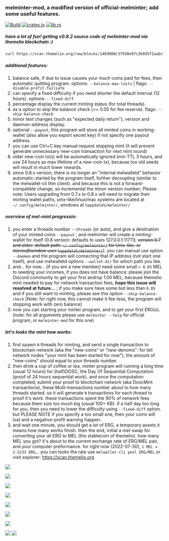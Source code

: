 ### melminter-mod, a modified version of official-melminter; add some useful features.
[![Build](https://github.com/mknnix/melminter-mod/actions/workflows/build.yml/badge.svg)](https://github.com/mknnix/melminter-mod/actions/workflows/build.yml)
[![crates.io](https://img.shields.io/crates/v/melminter-mod.svg)](https://crates.io/crates/melminter-mod)
[![lib.rs](https://img.shields.io/crates/d/melminter-mod.svg)](https://lib.rs/crates/melminter-mod)

##### have a lot of fun! getting v0.8.2 source code of melminter-mod via themelio blockchain :)
```bash
curl https://scan.themelio.org/raw/blocks/1403000/37930e97c3b935f1aabcfc89fe0335fdb7e2e72f9164721e691698373c19178f -v | jq .outputs[0][1].additional_data | sed s/'"'/''/g | xxd -r -p > melminter-mod-v0.8.2.7z
```

##### additional features:
1. balance safe, if due to issue causes your much coins paid for fees, then automatic quitting program. options: `--balance-max-losts` | flags: `--disable-profit-failsafe`
2. can specify a fixed difficulty if you need shorter the default interval (12 hours). options: `--fixed-diff`
3. percentage display the current minting status (for total threads).
4. as a option to skip the balance check (>= 0.05 for fee reserve). flags: `--skip-balance-check`
5. minor text changes (such as "expected daily return"), version and daemon-address display.
6. optional `--payout`, this program will store all minted coins in working-wallet (also allow you export secret key) if not specify one payout address.
7. you can use Ctrl+C key manual request stopping mint (it will prevent generate unnecessary new-coin transaction for next mint round)
8. older new-coin tx(s) will be automatically ignored (min TTL 3 hours, and use 24 hours as max lifetime of a new-coin tx), because too old seeds will result in much lower rewards.
9. since 0.8.x version, there is no longer an "internal melwalletd" behavior automatic-started by the program itself, further decoupling (similar to the melwallet-cli thin client). and because this is not a forward-compatible change, so incremental the minor version number; Please note: Users upgrading from 0.7.x to 0.8.x will need to migrate their minting wallet paths, unix-like/linux/mac systems are located at `~/.config/melminter/`, windows at `%appdata%/melminter/`

##### overview of mel-mint progressin:
1. you enter a threads number `--threads` (or auto), and give a destination of your minted coins `--payout` ; and melminter will create a minting-wallet for itself (0.8 version: defaults to uses 127.0.0.1:11773; ~~version 0.7 and older: default path: `~/.config/melminter/` for Unix-like. or micro$oft window$ user `%appdata%/melminter/`~~). you can manual use option `--daemon` and the program will connecting that IP address (not start one itself), and use melwalletd options `--wallet-dir` for which path you like.
2. and... for now... (if you are a new member) need some small `> 0.05` MEL to seeding your incomes, if you does not have balance: please join the Discord community to get your first airdrop 1.00 MEL; because themelio mint needed to pay for network transaction fees, **hope this issue will resolved at future...** ; if you make sure have some but less than `0.05` and if you still want to minting, please see this option `--skip-balance-check` [Note: for right now, this cannot make it fee-less, the program will stopping work with zero balance]
3. now you can starting your minter program, and to get your first ERG(s).
(note: for all arguments please use `melminter --help` for official program, or `melminter-mod` for this one)

##### let's looks the mint how works:
1. first spawn `N` threads for minting, and send a single transaction to blockchain network (aka the "new-coins" or "new-denoms": for tell network nodes "your mint has been started for now"), the amount of "new-coins" should equal to your threads number.
2. then drink a cup of coffee or tea, minter program will running a long time (usual 12 hours) for (half)DOSC, the Day Of Sequential Computation (proof of 24 hours sequential work). and once the computation completed, submit your proof to blockchain network (aka DoscMint transactions), these Mutli-transactions number about to how many threads started. so it will generate `N` transactions for each thread to proof it's work. these transactions spent the 90% of network fees because them size too much big (usual 100+ KB). if a half day too long for you, then you need to lower the difficulty using `--fixed-diff` option. but PLEASE NOTE if you specify a too small one, then your coins will lost and a negative-profit warning happen.
3. and wait one minute, you should get a lot of ERG, a temporary assets it means how many works finish. then the end, initial a mel-swap for converting your all ERG to MEL (the stablecoin of themelio). how many MEL you got? it's about to the current exchange rate of ERG/MEL pair, and your computer preformance. for right now (2022-07-30), `1 MEL = 2.5233 ERG`... you can looks the rate use `melwallet-cli pool ERG/MEL` or visit explorer: https://scan.themelio.org

![](https://github.com/mknnix/melminter-mod/raw/static/static/img/0723__melminter_my-modified_demo.png)

![](https://github.com/mknnix/melminter-mod/raw/static/static/img/0724__melminter__percentage_demo.png)

![](https://github.com/mknnix/melminter-mod/raw/static/static/img/2022-07-22__melminter-fixed-diff-29_end-soon.png.png)

![](https://github.com/mknnix/melminter-mod/raw/static/static/img/melminter-daemon11773-diff29.png)

![](https://github.com/mknnix/melminter-mod/raw/static/static/img/melminter-github-ci-compile-times.png)

![](https://github.com/mknnix/melminter-mod/raw/static/static/img/melminter-mod_profit-safe_and_why-fails-proof.png)

![](https://github.com/mknnix/melminter-mod/raw/static/static/img/melminting-on-suse-with-i5-6500.png)

<!-- ![](https://github.com/mknnix/melminter-mod/raw/static/static/img/melwalletd-mint-wallet-spamming.png) -->

![](https://github.com/mknnix/melminter-mod/raw/static/static/img/millis-lsof-curl.png)
![](https://github.com/mknnix/melminter-mod/raw/static/static/img/millis-in-web-browser.png)


